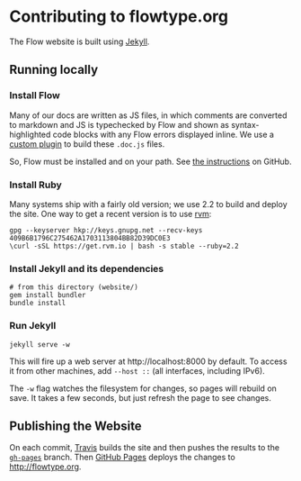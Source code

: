 # Contributing to flowtype.org

The Flow website is built using [Jekyll](https://jekyllrb.com/).

## Running locally

### Install Flow

Many of our docs are written as JS files, in which comments are converted to markdown and JS is typechecked by Flow and shown as syntax-highlighted code blocks with any Flow errors displayed inline. We use a [custom plugin](https://github.com/facebook/flow/blob/master/website/_plugins/jekyll_flowdoc.rb) to build these `.doc.js` files.

So, Flow must be installed and on your path. See [the instructions](https://github.com/facebook/flow) on GitHub.

### Install Ruby

Many systems ship with a fairly old version; we use 2.2 to build and deploy the site. One way to get a recent version is to use [rvm](https://rvm.io/):

```
gpg --keyserver hkp://keys.gnupg.net --recv-keys 409B6B1796C275462A1703113804BB82D39DC0E3
\curl -sSL https://get.rvm.io | bash -s stable --ruby=2.2
```

### Install Jekyll and its dependencies

```
# from this directory (website/)
gem install bundler
bundle install
```

### Run Jekyll

```
jekyll serve -w
```

This will fire up a web server at http://localhost:8000 by default. To access it from other machines, add `--host ::` (all interfaces, including IPv6).

The `-w` flag watches the filesystem for changes, so pages will rebuild on save. It takes a few seconds, but just refresh the page to see changes.

## Publishing the Website

On each commit, [Travis](https://travis-ci.org/facebook/flow) builds the site and then pushes the results to the [`gh-pages`](https://github.com/facebook/flow/tree/gh-pages) branch. Then [GitHub Pages](https://pages.github.com/) deploys the changes to http://flowtype.org.
